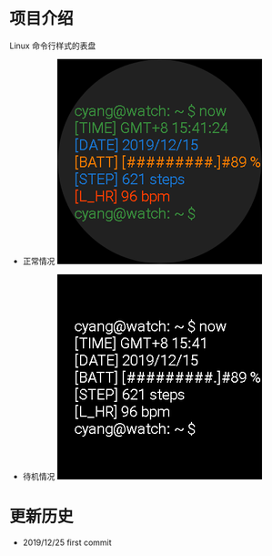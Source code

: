 # 项目介绍

Linux 命令行样式的表盘

- 正常情况
![](https://github.com/cyang812/LinuxWatchFace/blob/master/normal.png)

- 待机情况
![](https://github.com/cyang812/LinuxWatchFace/blob/master/ambient.png)

# 更新历史
- 2019/12/25 first commit
